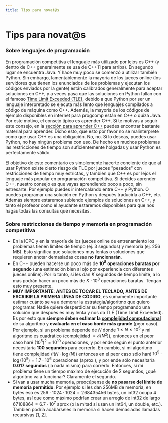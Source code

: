 ```yaml
---
title: Tips para novat@s
---
```


# Tips para novat@s

### Sobre lenguajes de programación

En programación competitiva el lenguaje más utilizado por lejos es C++ (y dentro de C++ generalmente se usa de C++11 para arriba). En segundo lugar se encuentra Java. Y hace muy poco se comenzó a utilizar también Python. Sin embargo, lamentablemente la mayoría de los jueces online (los servidores que tienen los enunciados de los problemas y ejecutan los códigos enviados por la gente) están calibrados generalmente para aceptar soluciones en C++, y a veces pasa que las soluciones en Python fallan con el famoso [Time Limit Exceeded (TLE)](https://www.geeksforgeeks.org/overcome-time-limit-exceedtle/), debido a que Python por ser un lenguaje interpretado se ejecuta más lento que lenguajes compilados a código de máquina como C++. Además, la mayoría de los códigos de ejemplo disponibles en internet para progcomp están en C++ o quizá Java. Por este motivo, el consejo típico es aprender C++. Si te motivas a seguir este consejo, en la [sección para aprender C++](resources/cpp) puedes encontrar bastante material para aprender. Dicho esto, que esto por favor no se malinterprete como que usar C++ es una obligación. No, no. Si lo deseas, puedes usar Python, no hay ningún problema con eso. De hecho en muchos problemas las restricciones de tiempo son suficientemente holgadas y usar Python es perfectamente válido.

El objetivo de este comentario es simplemente hacerte conciente de que al usar Python existe cierto riesgo de TLE por jueces "pesados" con restricciones de tiempo muy estrictas, y también que C++ es por lejos el lenguaje más popular en programación competitiva. Si decides aprender C++, nuestro consejo es que vayas aprendiendo poco a poco, sin estresarte. Por ejemplo puedes ir intercalando entre C++ y Python. O puedes programar una solución en Python y después traducirla a C++, etc. Además siempre estaremos subiendo ejemplos de soluciones en C++, y tanto el profesor como el ayudante estaremos disponibles para que nos hagas todas las consultas que necesites.

### Sobre restricciones de tiempo y memoria en programación competitiva

- En la ICPC y en la mayoría de los jueces online de entrenamiento los problemas tienen límites de tiempo (ej. 3 segundos) y memoria (ej. 256 MB). Esto significa que soluciones muy lentas o soluciones que requieren anotar demasiadas cosas **no funcionarán**.
- En C++ pueden hacerse un poco más de **$10^8$ operaciones baratas por segundo** (una estimación bien al ojo por experiencia con diferentes jueces online). Por lo tanto, si les dan $K$ segundos de tiempo límite, a lo más podrán hacer un poco más de $K \cdot 10^8$ operaciones baratas. Tengan esto muy presente.
- **MUY IMPORTANTE**: **ANTES DE TOCAR EL TECLADO, ANTES DE ESCRIBIR LA PRIMERA LÍNEA DE CÓDIGO**, es sumamente importante estimar cuánto se va a demorar la estrategia/algoritmo que quiero programar. Nadie quiere desperdiciar su tiempo programando una solución que después es muy lenta y nos da TLE (Time Limit Exceeded). Es por esto que **siempre deben estimar la [complejidad computacional](https://en.wikipedia.org/wiki/Time_complexity)** de su algoritmo y **evaluarla en el caso borde más grande** (peor caso). Por ejemplo, si un problema depende de $N$ donde $1 \leq N \leq 10^5$ y mi algoritmo es cuadrático (complejidad $= \mathcal{O}(N^2)$), entonces en el peor caso haré $(10^5)^2 = 10^{10}$ operaciones, y por ende según el punto anterior necesitaría **100 segundos** para correrlo. En cambio, si mi algoritmo tiene complejidad $\mathcal{O}(N\cdot\log(N))$ entonces en el peor caso sólo haré $10^5 \cdot \log(10^5) = 1.7 \cdot 10^6$ operaciones (aprox.), y por ende sólo necesitaría **$0.017$ segundos** (la nada misma) para correrlo. Entonces, si mi problema tiene un tiempo máximo de ejecución de 2 segundos, ¿qué algoritmo va a funcionar? Claramente el segundo.
- Si van a usar mucha memoria, preocúpense de **no pasarse del límite de memoria permitido**. Por ejemplo si les dan 256MB de memoria, en bytes eso es $256 \cdot 1024 \cdot 1024 = 268435456$ bytes, un int32 ocupa 4 bytes, así que como máximo podrían crear un arreglo de int32 de largo $67108864 = 6.7 \cdot 10^7$ aprox (o la mitad si usan un int64, un double, etc.). También podría acabárseles la memoria si hacen demasiadas llamadas recursivas [[1](https://codeforces.com/blog/entry/47003), [2](https://stackoverflow.com/a/11777585/2801404)].

